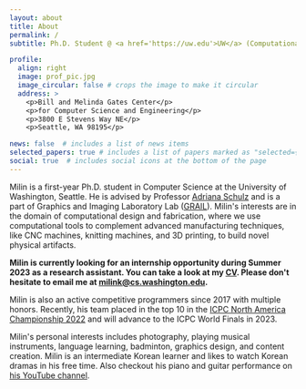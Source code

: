 ```yaml
---
layout: about
title: About
permalink: /
subtitle: Ph.D. Student @ <a href='https://uw.edu'>UW</a> (Computational Design and Fabrication).

profile:
  align: right
  image: prof_pic.jpg
  image_circular: false # crops the image to make it circular
  address: >
    <p>Bill and Melinda Gates Center</p>
    <p>for Computer Science and Engineering</p>
    <p>3800 E Stevens Way NE</p>
    <p>Seattle, WA 98195</p>

news: false  # includes a list of news items
selected_papers: true # includes a list of papers marked as "selected={true}"
social: true  # includes social icons at the bottom of the page
---
```


Milin is a first-year Ph.D. student in Computer Science at the University of Washington, Seattle. He is advised by Professor [Adriana Schulz](https://homes.cs.washington.edu/~adriana/) and is a part of Graphics and Imaging Laboratory Lab ([GRAIL](https://grail.cs.washington.edu/)). Milin's interests are in the domain of computational design and fabrication, where we use computational tools to complement advanced manufacturing techniques, like CNC machines, knitting machines, and 3D printing, to build novel physical artifacts.

**Milin is currently looking for an internship opportunity during Summer 2023 as a research assistant. You can take a look at my [CV](/cv/). Please don't hesitate to email me at [milink@cs.washington.edu](mailto:milink@cs.washington.edu).**

Milin is also an active competitive programmers since 2017 with multiple honors. Recently, his team placed in the top 10 in the [ICPC North America Championship 2022](https://nac.icpc.global/) and will advance to the ICPC World Finals in 2023.

Milin's personal interests includes photography, playing musical instruments, language learning, badminton, graphics design, and content creation. Milin is an intermediate Korean learner and likes to watch Korean dramas in his free time. Also checkout his piano and guitar performance on [his YouTube channel](https://www.youtube.com/@milmillin).
